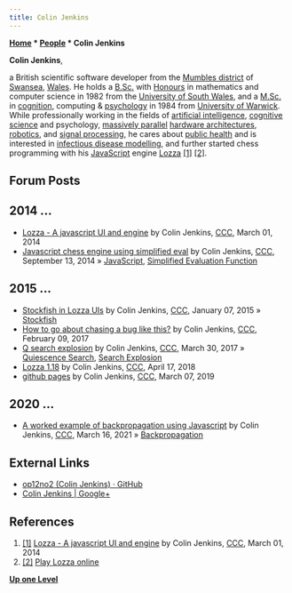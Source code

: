 ```yaml
---
title: Colin Jenkins
---
```

**[Home](Home "Home") * [People](People "People") * Colin Jenkins**

**Colin Jenkins**,

a British scientific software developer from the [Mumbles district](https://en.wikipedia.org/wiki/Mumbles_%28district%29) of [Swansea](https://en.wikipedia.org/wiki/Swansea), [Wales](https://en.wikipedia.org/wiki/Wales).
He holds a [B.Sc.](https://en.wikipedia.org/wiki/Bachelor_of_Science) with [Honours](https://en.wikipedia.org/wiki/Honours_degree) in mathematics and computer science in 1982 from the [University of South Wales](https://en.wikipedia.org/wiki/University_of_South_Wales), and a [M.Sc.](https://en.wikipedia.org/wiki/Master_of_Science) in [cognition](Cognition "Cognition"), computing & [psychology](index.php?title=Psychology&action=edit&redlink=1 "Psychology (page does not exist)") in 1984 from [University of Warwick](https://en.wikipedia.org/wiki/University_of_Warwick). While professionally working in the fields of [artificial intelligence](Artificial_Intelligence "Artificial Intelligence"), [cognitive science](Cognition "Cognition") and psychology, [massively parallel](https://en.wikipedia.org/wiki/Massively_parallel_%28computing%29) [hardware architectures](Hardware "Hardware"), [robotics](https://en.wikipedia.org/wiki/Robotics), and [signal processing](https://en.wikipedia.org/wiki/Signal_processing), he cares about [public health](https://en.wikipedia.org/wiki/Public_health) and is interested in [infectious disease modelling](https://en.wikipedia.org/wiki/Mathematical_modelling_of_infectious_disease), and further started chess programming with his [JavaScript](JavaScript "JavaScript") engine [Lozza](Lozza "Lozza") <a id="cite-note-1" href="#cite-ref-1">[1]</a> <a id="cite-note-2" href="#cite-ref-2">[2]</a>.

## Forum Posts

## 2014 ...

- [Lozza - A javascript UI and engine](http://www.talkchess.com/forum/viewtopic.php?t=51449) by Colin Jenkins, [CCC](CCC "CCC"), March 01, 2014
- [Javascript chess engine using simplified eval](http://www.talkchess.com/forum/viewtopic.php?t=53684) by Colin Jenkins, [CCC](CCC "CCC"), September 13, 2014 » [JavaScript](JavaScript "JavaScript"), [Simplified Evaluation Function](Simplified_Evaluation_Function "Simplified Evaluation Function")

## 2015 ...

- [Stockfish in Lozza UIs](http://www.talkchess.com/forum/viewtopic.php?t=54891) by Colin Jenkins, [CCC](CCC "CCC"), January 07, 2015 » [Stockfish](Stockfish "Stockfish")
- [How to go about chasing a bug like this?](http://www.talkchess.com/forum/viewtopic.php?t=63119) by Colin Jenkins, [CCC](CCC "CCC"), February 09, 2017
- [Q search explosion](http://www.talkchess.com/forum/viewtopic.php?t=63590) by Colin Jenkins, [CCC](CCC "CCC"), March 30, 2017 » [Quiescence Search](Quiescence_Search "Quiescence Search"), [Search Explosion](Search_Explosion "Search Explosion")
- [Lozza 1.18](http://www.talkchess.com/forum3/viewtopic.php?f=2&t=67148) by Colin Jenkins, [CCC](CCC "CCC"), April 17, 2018
- [github pages](http://www.talkchess.com/forum3/viewtopic.php?f=7&t=70129) by Colin Jenkins, [CCC](CCC "CCC"), March 07, 2019

## 2020 ...

- [A worked example of backpropagation using Javascript](http://www.talkchess.com/forum3/viewtopic.php?f=7&t=76885) by Colin Jenkins, [CCC](CCC "CCC"), March 16, 2021 » [Backpropagation](Neural_Networks#Backpropagation "Neural Networks")

## External Links

- [op12no2 (Colin Jenkins) · GitHub](https://github.com/op12no2)
- [Colin Jenkins | Google+](https://google.com/+colinjenkins)

## References

1. <a id="cite-ref-1" href="#cite-note-1">[1]</a> [Lozza - A javascript UI and engine](http://www.talkchess.com/forum/viewtopic.php?t=51449) by Colin Jenkins, [CCC](CCC "CCC"), March 01, 2014
1. <a id="cite-ref-2" href="#cite-note-2">[2]</a> [Play Lozza online](https://op12no2.github.io/lozza-ui/)

**[Up one Level](People "People")**


